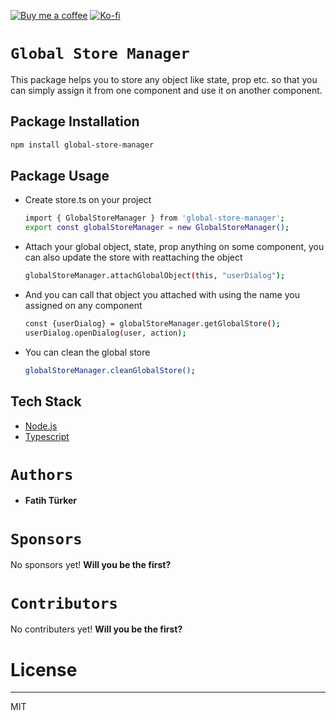 [![Buy me a coffee](https://img.shields.io/badge/Donate-Buy%20me%20a%20coffee-orange?logo=buy-me-a-coffee)](https://www.buymeacoffee.com/RwIpTEd) 
[![Ko-fi](https://img.shields.io/badge/Donate-Ko--fi-blue?logo=ko-fi)](https://ko-fi.com/fatihturker)

# `Global Store Manager`
This package helps you to store any object like state, prop etc. so that you can simply assign it from one component and 
use it on another component.

## Package Installation
```sh
npm install global-store-manager
```

## Package Usage
* Create store.ts on your project
  ```sh
  import { GlobalStoreManager } from 'global-store-manager';
  export const globalStoreManager = new GlobalStoreManager();
  ```

* Attach your global object, state, prop anything on some component, you can also update the store with reattaching the object
  ```sh
  globalStoreManager.attachGlobalObject(this, "userDialog");
  ```

* And you can call that object you attached with using the name you assigned on any component
  ```sh
  const {userDialog} = globalStoreManager.getGlobalStore();
  userDialog.openDialog(user, action);
  ```

* You can clean the global store
  ```sh
  globalStoreManager.cleanGlobalStore();
  ```

## Tech Stack

* [Node.js]
* [Typescript]

# `Authors`
 * **Fatih Türker**
# `Sponsors`
No sponsors yet! **Will you be the first?**

# `Contributors`
No contributers yet! **Will you be the first?**

# License
----

MIT

[Typescript]: <https://www.typescriptlang.org>
[Node.js]: <http://nodejs.org>
